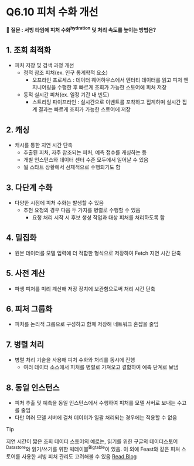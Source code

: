 # Q6.10 피처 수화 개선

**🙋 질문 : 서빙 타임에 피처 수화<sup>hydration</sup> 및 처리 속도를 높이는 방법은?**

## 1. 조회 최적화

- 피처 저장 및 검색 과정 개선
  - 정적 참조 피처(ex. 인구 통계학적 요소)
    - 오프라인 프로세스 : 데이터 웨어하우스에서 엔터티 데이터를 읽고 피처 엔지니어링을 수행한 후 빠르게 조회가 가능한 스토어에 피처 저장
  - 동적 실시간 피처(ex. 일정 기간 내 빈도)
    - 스트리밍 파이프라인 : 실시간으로 이벤트를 포착하고 집계하며 실시간 집계 결과는 빠르게 조회가 가능한 스토어에 저장

## 2. 캐싱

- 캐시를 통한 지연 시간 단축
  - 추출된 피처, 자주 참조되는 피처, 예측 점수를 캐싱하는 등
  - 개별 인스턴스와 데이터 센터 수준 모두에서 일어날 수 있음
  - 웜 스타트 상황에서 선제적으로 수행되기도 함

## 3. 다단계 수화

- 다양한 시점에 피처 수화는 발생할 수 있음
  - 추천 요청의 경우 다음 두 가지를 병렬로 수행할 수 있음
    - 요청 처리 시작 시 후보 생성 작업과 대상 피처를 처리하도록 함

## 4. 밀집화

- 원본 데이터를 모델 입력에 더 적합한 형식으로 저장하여 Fetch 지연 시간 단축

## 5. 사전 계산

- 파생 피처를 미리 계산해 저장 장치에 보관함으로써 처리 시간 단축

## 6. 피처 그룹화

- 피처를 논리적 그룹으로 구성하고 함께 저장해 네트워크 혼잡을 줄임

## 7. 병렬 처리

- 병렬 처리 기술을 사용해 피처 수화와 처리를 동시에 진행
  - 여러 데이터 소스에서 피처를 병렬로 가져오고 결합하여 예측 단계로 보냄

## 8. 동일 인스턴스

- 피처 추출 및 예측을 동일 인스턴스에서 수행하여 피처를 모델 서버로 보내는 수고를 줄임
- 다만 여러 모델 서버에 걸쳐 데이터가 일괄 처리되는 경우에는 적용할 수 없음

> [!Tip]
> 지연 시간이 짧은 조회 데이터 스토어의 예로는, 읽기를 위한 구글의 데이터스토어<sup>Datastore</sup>와 읽기/쓰기를 위한 빅데이블<sup>Bigtable</sup>이 있음. 이 외에 Feast와 같은 피처 스토어를 사용한 서빙 피처 관리도 고려해볼 수 있음 [Read Blog](https://cloud.google.com/blog/products/ai-machine-learning/introducing-feast-an-open-source-feature-store-for-machine-learning?hl=en)
